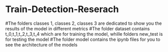 # Train-Detection-Reserach

#The folders classes 1, classes 2, classes 3 are dedicated to show you the results of the model in different metrics
#The folder dataset contains t_0,t_1,t_2,t_3,t_4 which are for training the model, whille folders new_test is for testing the model
#The folder model contains the ipynb files for you to see the architecture of the models
